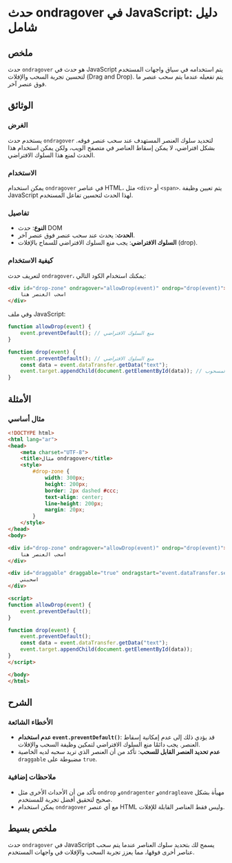 <!--
Meta Description: # حدث ondragover في JavaScript: دليل شامل ## ملخص حدث `ondragover` هو حدث في JavaScript يتم استخدامه في سياق واجهات المستخدم لتحسين تجربة السحب والإفل...
Meta Keywords: event, ondragover, drop, حدث, العنصر
-->

# حدث ondragover في JavaScript: دليل شامل

## ملخص
حدث `ondragover` هو حدث في JavaScript يتم استخدامه في سياق واجهات المستخدم لتحسين تجربة السحب والإفلات (Drag and Drop). يتم تفعيله عندما يتم سحب عنصر ما فوق عنصر آخر.

## الوثائق
### الغرض
يستخدم حدث `ondragover` لتحديد سلوك العنصر المستهدف عند سحب عنصر فوقه. بشكل افتراضي، لا يمكن إسقاط العناصر في متصفح الويب، ولكن يمكن استخدام هذا الحدث لمنع هذا السلوك الافتراضي.

### الاستخدام
يمكن استخدام `ondragover` في عناصر HTML، مثل `<div>` أو `<span>`. يتم تعيين وظيفة JavaScript لهذا الحدث لتحسين تفاعل المستخدم.

### تفاصيل
- **النوع**: حدث DOM
- **الحدث**: يحدث عند سحب عنصر فوق عنصر آخر.
- **السلوك الافتراضي**: يجب منع السلوك الافتراضي للسماح بالإفلات (drop).

### كيفية الاستخدام
لتعريف حدث `ondragover`، يمكنك استخدام الكود التالي:

```html
<div id="drop-zone" ondragover="allowDrop(event)" ondrop="drop(event)">
    اسحب العنصر هنا
</div>
```

وفي ملف JavaScript:

```javascript
function allowDrop(event) {
    event.preventDefault(); // منع السلوك الافتراضي
}

function drop(event) {
    event.preventDefault(); // منع السلوك الافتراضي
    const data = event.dataTransfer.getData("text");
    event.target.appendChild(document.getElementById(data)); // إضافة العنصر المسحوب
}
```

## الأمثلة
### مثال أساسي
```html
<!DOCTYPE html>
<html lang="ar">
<head>
    <meta charset="UTF-8">
    <title>مثال ondragover</title>
    <style>
        #drop-zone {
            width: 300px;
            height: 200px;
            border: 2px dashed #ccc;
            text-align: center;
            line-height: 200px;
            margin: 20px;
        }
    </style>
</head>
<body>

<div id="drop-zone" ondragover="allowDrop(event)" ondrop="drop(event)">
    اسحب العنصر هنا
</div>

<div id="draggable" draggable="true" ondragstart="event.dataTransfer.setData('text', event.target.id)">
    اسحبني
</div>

<script>
function allowDrop(event) {
    event.preventDefault();
}

function drop(event) {
    event.preventDefault();
    const data = event.dataTransfer.getData("text");
    event.target.appendChild(document.getElementById(data));
}
</script>

</body>
</html>
```

## الشرح
### الأخطاء الشائعة
- **عدم استخدام `event.preventDefault()`**: قد يؤدي ذلك إلى عدم إمكانية إسقاط العنصر. يجب دائمًا منع السلوك الافتراضي لتمكين وظيفة السحب والإفلات.
- **عدم تحديد العنصر القابل للسحب**: تأكد من أن العنصر الذي تريد سحبه لديه الخاصية `draggable` مضبوطة على `true`.

### ملاحظات إضافية
- تأكد من أن الأحداث الأخرى مثل `ondrop` و`ondragenter` و`ondragleave` مهيأة بشكل صحيح لتحقيق أفضل تجربة للمستخدم.
- يمكن استخدام `ondragover` مع أي عنصر HTML وليس فقط العناصر القابلة للإفلات.

## ملخص بسيط
حدث `ondragover` في JavaScript يسمح لك بتحديد سلوك العناصر عندما يتم سحب عناصر أخرى فوقها، مما يعزز تجربة السحب والإفلات في واجهات المستخدم.